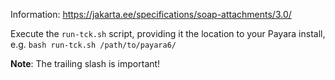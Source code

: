 Information:
https://jakarta.ee/specifications/soap-attachments/3.0/

Execute the `run-tck.sh` script, providing it the location to your Payara install, e.g. `bash run-tck.sh /path/to/payara6/`

**Note**: The trailing slash is important!